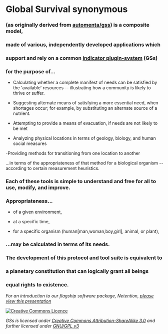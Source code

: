 # Global Survival synonymous
### (as originally derived from [automenta/gss](http://github.com/automenta/gss)) is a composite model,
### made of various, independently developed applications which 
### support and rely on a common [indicator plugin-system](http://groups.google.com/forum/#!topic/global-survival/Ojw4KXNzTZ4) (GSs) 
### for the purpose of...

 * Calculating whether a complete manifest of needs can be satisfied by the 'available' resources -- illustrating how a community is likely to thrive or suffer.

 * Suggesting alternate means of satisfying a more essential need, when shortages occur; for example, by substituting an alternate source of a nutrient.

 * Attempting to provide a means of evacuation, if needs are not likely to be met

 * Analyzing physical locations in terms of geology, biology, and human social measures

 -Providing methods for transitioning from one location to another

...in terms of the appropriateness of that method for a biological organism -- according to certain measurement heuristics.

### Each of these tools is simple to understand and free for all to use, modify, and improve.


### Appropriateness...

  * of a given environment,

  * at a specific time,

  * for a specific organism (human[man,woman,boy,girl], animal, or plant),

### ...may be calculated in terms of its needs.

### The development of this protocol and tool suite is equivalent to 
### a planetary constitution that can logically grant all beings 
### equal rights to existence.

*For an introduction to our flagship software package, Netention, [please view this presentation ](http://www.slideshare.net/helenefinidori/introduction-to-netention)*

[![Creative Commons Licence](http://i.creativecommons.org/l/by-sa/3.0/nz/88x31.png)](http://creativecommons.org/licenses/by-sa/3.0/nz/deed.en_GB) 

*GSs is licensed under [Creative Commons Attribution-ShareAlike 3.0](http://creativecommons.org/licenses/by-sa/3.0/) and further licensed under [GNU/GPL v3](LICENSE.txt)*
